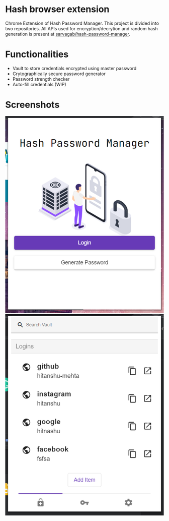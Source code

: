 # Hash browser extension
Chrome Extension of Hash Password Manager. This project is divided into two repositories. 
All APIs used for encryption/decrytion and random hash generation is present at  [sarvagab/hash-password-manager](https://github.com/sarvagyab/hash-password-manager 
). 

# Functionalities
- Vault to store credentials encrypted using master password
- Crytographically secure password generator
- Password strength checker
- Auto-fill credentials (WIP)

# Screenshots

![login](src\assets\login_page.png)
![vault](src\assets\vault.png)